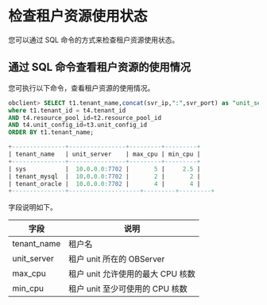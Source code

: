 检查租户资源使用状态
===============================

您可以通过 SQL 命令的方式来检查租户资源使用状态。

通过 SQL 命令查看租户资源的使用情况
-----------------------------------------

您可执行以下命令，查看租户资源的使用情况。

```sql
obclient> SELECT t1.tenant_name,concat(svr_ip,":",svr_port) as "unit_server",t3.max_cpu,t3.min_cpu  FROM OCEANBASE.DBA_OB_TENANTS t1,OCEANBASE.DBA_OB_UNITS t2,OCEANBASE.DBA_OB_UNIT_CONFIGS t3,OCEANBASE.DBA_OB_RESOURCE_POOLS t4
where t1.tenant_id = t4.tenant_id
AND t4.resource_pool_id=t2.resource_pool_id 
AND t4.unit_config_id=t3.unit_config_id
ORDER BY t1.tenant_name;

+---------------+----------------+---------+---------+
| tenant_name   | unit_server    | max_cpu | min_cpu |
+---------------+----------------+---------+---------+
| sys           |  10.0.0.0:7702 |       5 |     2.5 |
| tenant_mysql  |  10.0.0.0:7702 |       2 |       2 | 
| tenant_oracle |  10.0.0.0:7702 |       4 |       4 | 
+---------------+--------------------+---------+---------+
```

字段说明如下。

|     字段      |           说明           |
|-------------|------------------------|
| tenant_name | 租户名                    |
| unit_server | 租户 unit 所在的 OBServer   |
| max_cpu     | 租户 unit 允许使用的最大 CPU 核数 |
| min_cpu     | 租户 unit 至少可使用的 CPU 核数  |
